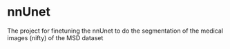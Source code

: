 # nnUnet
The project for  finetuning the nnUnet to do the segmentation of the medical images (nifty) of the MSD dataset
